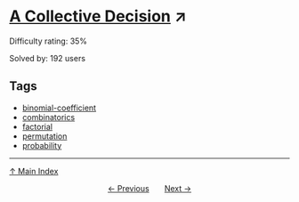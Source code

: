 # [A Collective Decision](https://projecteuler.net/problem=906) ↗️

Difficulty rating: 35%

Solved by: 192 users
## Tags

- [binomial-coefficient](../tags/binomial-coefficient.md)
- [combinatorics](../tags/combinatorics.md)
- [factorial](../tags/factorial.md)
- [permutation](../tags/permutation.md)
- [probability](../tags/probability.md)



---

[↑ Main Index](../README.md)


<div align=center><a href='905.md'>← Previous</a> &nbsp;&nbsp; &nbsp;&nbsp;  <a href='907.md'>Next →</a></div>
